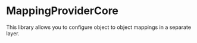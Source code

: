 # MappingProviderCore

This library allows you to configure object to object mappings in a separate layer. 
